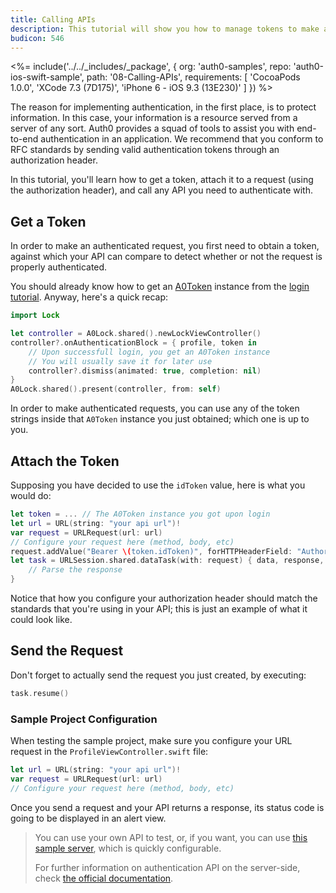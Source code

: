 ```yaml
---
title: Calling APIs
description: This tutorial will show you how to manage tokens to make authenticated API calls, using NSURLSession.
budicon: 546
---
```


<%= include('../../_includes/_package', {
  org: 'auth0-samples',
  repo: 'auth0-ios-swift-sample',
  path: '08-Calling-APIs',
  requirements: [
    'CocoaPods 1.0.0',
    'XCode 7.3 (7D175)',
    'iPhone 6 - iOS 9.3 (13E230)'
  ]
}) %>

The reason for implementing authentication, in the first place, is to protect information. In this case, your information is a resource served from a server of any sort. Auth0 provides a squad of tools to assist you with end-to-end authentication in an application. We recommend that you conform to RFC standards by sending valid authentication tokens through an authorization header.

In this tutorial, you'll learn how to get a token, attach it to a request (using the authorization header), and call any API you need to authenticate with.

## Get a Token

In order to make an authenticated request, you first need to obtain a token, against which your API can compare to detect whether or not the request is properly authenticated.

You should already know how to get an [A0Token](https://github.com/auth0/Lock.iOS-OSX/blob/master/Lock/Core/A0Token.h) instance from the [login tutorial](/quickstart/native/ios-swift/01-login). Anyway, here's a quick recap:

```swift
import Lock
```

```swift
let controller = A0Lock.shared().newLockViewController()
controller?.onAuthenticationBlock = { profile, token in
    // Upon successfull login, you get an A0Token instance
    // You will usually save it for later use
    controller?.dismiss(animated: true, completion: nil)
}
A0Lock.shared().present(controller, from: self)
```

In order to make authenticated requests, you can use any of the token strings inside that `A0Token` instance you just obtained; which one is up to you.

## Attach the Token

Supposing you have decided to use the `idToken` value, here is what you would do:

```swift
let token = ... // The A0Token instance you got upon login
let url = URL(string: "your api url")!
var request = URLRequest(url: url)
// Configure your request here (method, body, etc)
request.addValue("Bearer \(token.idToken)", forHTTPHeaderField: "Authorization")
let task = URLSession.shared.dataTask(with: request) { data, response, error in
    // Parse the response
}
```

Notice that how you configure your authorization header should match the standards that you're using in your API; this is just an example of what it could look like.

## Send the Request

Don't forget to actually send the request you just created, by executing:

```swift
task.resume()
```

### Sample Project Configuration

When testing the sample project, make sure you configure your URL request in the `ProfileViewController.swift` file:

```swift
let url = URL(string: "your api url")!
var request = URLRequest(url: url)
// Configure your request here (method, body, etc)
```

Once you send a request and your API returns a response, its status code is going to be displayed in an alert view.

> You can use your own API to test, or, if you want, you can use [this sample server](https://github.com/auth0-samples/auth0-angularjs2-systemjs-sample/tree/master/Server), which is quickly configurable.
>
> For further information on authentication API on the server-side, check [the official documentation](/api/authentication).

